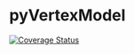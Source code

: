 # pyVertexModel

[![Coverage Status](https://coveralls.io/repos/github/Pablo1990/pyVertexModel/badge.svg?branch=main)](https://coveralls.io/github/Pablo1990/pyVertexModel?branch=main)

